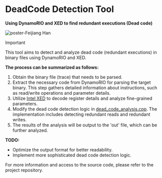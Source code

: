 # DeadCode Detection Tool

**Using DynamoRIO and XED to find redundant executions (Dead code)**

![poster-Feijiang Han](https://gitee.com/han-feijiang/img-store/raw/master/2023/poster-Feijiang%20Han.png)

> [!IMPORTANT]
> This tool aims to detect and analyze dead code (redundant executions) in binary files using DynamoRIO and XED.

**The process can be summarized as follows:**

1. Obtain the binary file (trace) that needs to be parsed.
2. Extract the necessary code from DynamoRIO for parsing the target binary. This step gathers detailed information about instructions, such as read/write operations and parameter details.
3. Utilize [Intel XED](https://intelxed.github.io/) to decode register details and analyze fine-grained parameters.
4. Modify the dead code detection logic in [dead_code_analysis.cpp](https://github.com/FeijiangHan/DeadCodeDetection/blob/main/src/dead_code_analysis.cpp). The implementation includes detecting redundant reads and redundant writes.
5. The results of the analysis will be output to the 'out' file, which can be further analyzed.

**TODO:**

- Optimize the output format for better readability.
- Implement more sophisticated dead code detection logic.

For more information and access to the source code, please refer to the project repository.
